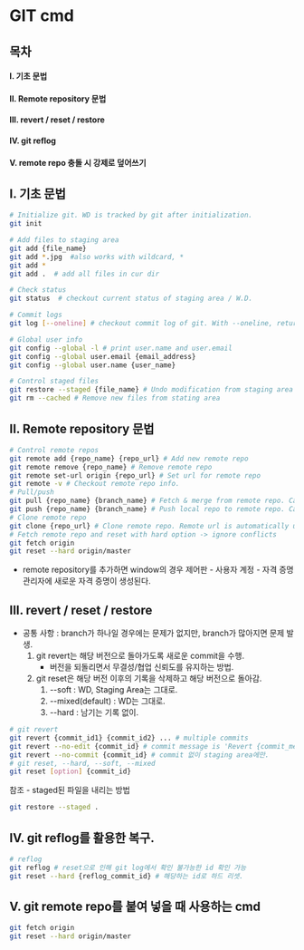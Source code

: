 # GIT cmd

## 목차
#### I. 기초 문법
#### II. Remote repository 문법
#### III. revert / reset / restore
#### IV. git reflog
#### V. remote repo 충돌 시 강제로 덮어쓰기

## I. 기초 문법
```bash
# Initialize git. WD is tracked by git after initialization.
git init

# Add files to staging area
git add {file_name}
git add *.jpg  #also works with wildcard, *
git add *
git add .  # add all files in cur dir

# Check status
git status  # checkout current status of staging area / W.D.

# Commit logs
git log [--oneline] # checkout commit log of git. With --oneline, returns logs in an oneline.

# Global user info
git config --global -l # print user.name and user.email
git config --global user.email {email_address}
git config --global user.name {user_name}

# Control staged files
git restore --staged {file_name} # Undo modification from staging area
git rm --cached # Remove new files from stating area
```

## II. Remote repository 문법
```bash
# Control remote repos
git remote add {repo_name} {repo_url} # Add new remote repo
git remote remove {repo_name} # Remove remote repo
git remote set-url origin {repo_url} # Set url for remote repo
git remote -v # Checkout remote repo info.
# Pull/push
git pull {repo_name} {branch_name} # Fetch & merge from remote repo. Cannot pull branches with unrelated histories.
git push {repo_name} {branch_name} # Push local repo to remote repo. Cannot merge barnches with unrelated histories. (Cannot merge in github)
# Clone remote repo
git clone {repo_url} # Clone remote repo. Remote url is automatically updated.
# Fetch remote repo and reset with hard option -> ignore conflicts
git fetch origin
git reset --hard origin/master
```
- remote repository를 추가하면 window의 경우 제어판 - 사용자 계정 - 자격 증명 관리자에 새로운 자격 증명이 생성된다.

## III. revert / reset / restore
- 공통 사항 : branch가 하나일 경우에는 문제가 없지만, branch가 많아지면 문제 발생.
    1. git revert는 해당 버전으로 돌아가도록 새로운 commit을 수행.
        - 버전을 되돌리면서 무결성/협업 신뢰도를 유지하는 방법.
    2. git reset은 해당 버전 이후의 기록을 삭제하고 해당 버전으로 돌아감.
        1. --soft : WD, Staging Area는 그대로.
        2. --mixed(default) : WD는 그대로.
        3. --hard : 남기는 기록 없이.

```bash
# git revert
git revert {commit_id1} {commit_id2} ... # multiple commits
git revert --no-edit {commit_id} # commit message is 'Revert {commit_message}'
git revert --no-commit {commit_id} # commit 없이 staging area에만.
# git reset, --hard, --soft, --mixed
git reset [option] {commit_id}
```

참조 - staged된 파일을 내리는 방법
```bash
git restore --staged .
```


## IV. git reflog를 활용한 복구.
```bash
# reflog
git reflog # reset으로 인해 git log에서 확인 불가능한 id 확인 가능
git reset --hard {reflog_commit_id} # 해당하는 id로 하드 리셋.
```

## V. git remote repo를 붙여 넣을 때 사용하는 cmd
```bash
git fetch origin
git reset --hard origin/master
```